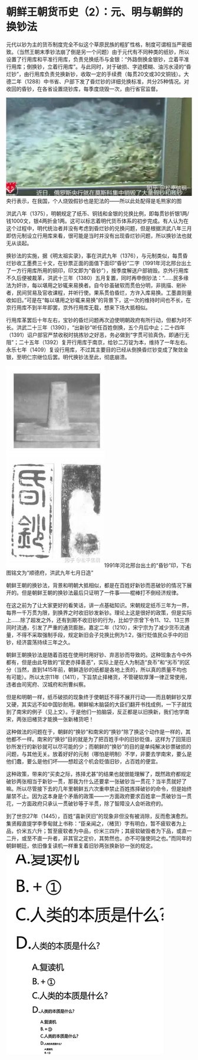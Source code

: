 <h1>朝鲜王朝货币史（2）：元、明与朝鲜的换钞法</h1>

元代以钞为主的货币制度完全不似这个草原民族的粗犷性格，制度可谓相当严密细致。（当然王朝末季钞法崩了倒是另一个问题）由于元代有不同种类的纸钞，所以设置了行用库和平准行用库，负责兑换纸币与金银：“外路倒换金银钞，立着平准行用库；倒换钞，立着行用库”。与此同时，对于破损、字迹模糊、油污水浸的“昏烂钞”，由行用库负责兑换新钞，收取一定的手续费（每贯20文或30文铜钱）。大德二年（1288）中书省、户部下发了昏烂钞的详细兑换标准，共分25种情况。对收回的昏钞，在各省设置烧钞库，每季度烧毁一次，由行省官监督。

<img src="images/2.1.jpg"/>央行表示，在我国，个人烧毁假钞也是犯法的——所以此处配得是毛熊家的图

洪武八年（1375），明朝规定了纸币、铜钱和金银的兑换比例，即每贯钞折银1两/钱1000文，银4两折金1两。这可以标志着明代货币体系的初步完成。有人认为在这个过程中，明代统治者并没有考虑到昏烂钞的兑换问题，但是根据洪武八年三月即仿元制设立行用库来看，很可能是当时并没有出现昏烂钞问题，所以换钞法也就无从谈起。

换钞法的实施，据《明太祖实录》，事在洪武九年（1376），与元制类似，每贯昏烂钞收工墨费三十文，在钞票正面的面值下面印“昏钞”二字（1991年河北邢台出土了一方行用库所用的铜印，印文即为“昏钞”），按季度解送户部销毁。京外行用库不久后便被裁革，洪武十三年（1380）五月复置，同时再申倒钞法：“……民多缘法为奸诈，每以堪用之钞辄来易换者。自今钞虽破软而贯伯分明，非挑描、剜补者，民间贸易及官收课程，并听行使。果系贯伯昏烂，方许入库易换。工墨直则量收如旧。”可是在“每以堪用之钞辄来易换”的背景下，这一次的维持时间也不长，在京行用库不到半年即罢，京外行用库无载，想来下场大抵相似。

行用库革罢后十年左右，宝钞的昏烂问题再次迫使明朝政府有所行动，但都为时不长。洪武二十三年（1390），“出新钞”听任百姓倒换，五个月后中止；二十四年（1391）诏户部官严禁收税时挑拣钞之好恶，务必做到“字贯可验真伪，即通行无阻”；二十五年（1392）复开行用库于南京，给钞二万锭为本，维持了一年左右。永乐七年（1409）复设行用库，不过其主要目的已经从倒换昏烂钞变成了聚敛金银，至明仁宗继位后罢。明代换钞法至此，彻底崩溃。

<img src="images/2.2.jpg"/>1991年河北邢台出土的“昏钞”印，下右图铭文为“顺德府，洪武九年七月日造”

朝鲜王朝的换钞法，背景和明朝大抵相似，都是在百姓好新钞而恶破钞的情况下展开的。但是朝鲜王朝的换钞法最后只证明了一件事——棍棒打不倒经济规律。

在这之前为了让大家更好的看笑话，讲一点基础知识。宋朝规定纸币三年为一界，每界一千万贯为限，到换界之时收旧钞发新钞。理论上这是很好的政策，但是实际上……除了超发之外，还有到期不收旧钞的行为，比如宁宗曾下令11、12、13三界同时流通，引发了严重的通货膨胀。嘉定二年（1210），宋宁宗为了减少货币流通量，不得不采取强制手段，规定新旧会子兑换比例为1:2，强行贬值民众手中的旧钞，经济震荡持续三年之久。

朝鲜王朝换钞法是随着百姓在使用时用好钞、弃恶钞而导致的。这种现象古今中外都有，但是由此导致的“官吏亦择善恶”，实际上是在人为制造“良币”和“劣币”的区分（当然，直到1415年前，朝鲜造钞的纸都是各地上贡的，所以真的质量不均也有可能）。所以太宗11年（1411），下旨禁止择楮货，不管硬软厚薄一律正常使用，违者由司宪府、汉城府和刑曹纠察。

但是和明朝一样，纸币破损的现象终于使朝廷不得不展开行动——而且朝鲜钞又厚又硬，其实远不如中国钞耐用。朝鲜榆木脑袋的大臣们翻开书找成例，一下子就找到了南宋的例子（见上文）。于是他们一拍脑袋，反正都是以旧换新，我们也学南宋，两张旧楮货才能换一张新楮货吧！

这种做法的问题在于，朝鲜的“换钞”和南宋的“换钞”除了换这个动作是一样的，其他都不一样。南宋的“换钞”目的就是为了把百姓手中的旧钞贬值，这样为了回笼旧钞所发行的新钞就可以尽可能的少；而朝鲜的“换钞”的目的是单纯解决钞票破损的问题，与其他无关。放着好好的元制（哪怕是明制）不学，非要去学南宋，要么是他们蠢，要么是他们坏——想趁这个机会贬值旧钞，占百姓的便宜。

这种政策，带来的“买卖之际，拣择尤甚”的结果也就很能理解了，既然政府都规定破钞两张相当于新钞一贯，那我为什么还要拿一张破钞当一贯花？当半贯就好了嘛。所以尽管接下去的几年里朝鲜五六次重申禁止百姓拣择破钞的命令，但是始终屡禁不止。因为这本身是个矛盾的政策——一方面政府要求百姓拿一贯破钞当一贯花，一方面政府只承认一贯破钞等于半贯，除了智障没人会听政府的。

到了世宗27年（1445），百姓“喜新厌旧”的现象非但没有被消除，反而愈演愈烈。集贤殿直提学李季甸就上书称：“臣亲闻之，（楮货）字有明白，暂不疲软者为上品，价米五六升；暂至疲软者为中品，价米三四升；其疲软破毁者为下品，或直一二升，或至不直一升者，非其官之定价，其势然也，亦不可强使同之也。”而同年的朝鲜朝廷，依旧像复读机一样重复着旧钞两张换新钞一张的规定。

<img src="images/2.3.gif"/>
